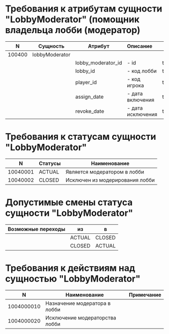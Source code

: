 # Требования к атрибутам сущности "LobbyModerator" (помощник владельца лобби (модератор)


| N | Сущность | Атрибут|     Описание      | Тип/домен |  Nullable |
----------|---|---|:----------------|--|-----------|
| 100400 | lobbyModerator | ||||
|   ||lobby_moderator_id| - id| tidbigcode/EntityId |  |
|   ||lobby_id| - код лобби| tidbigcode/EntityId |   |
|   ||player_id| - код игрока| tidbigcode/EntityId |   |
|   ||assign_date| - дата включения | tdatetime/TDateTime |   |
|   ||revoke_date| - дата исключения | tdatetime/TDateTime | +  |

# Требования к статусам сущности "LobbyModerator"

| N | Статусы | Наименование |
----------|---|-----------|
| 10040001 | ACTUAL | Является модератором в лобби|
| 10040002 | CLOSED | Исключен из модерирования лобби|

# Допустимые смены статуса сущности "LobbyModerator"

| Возможные переходы |  из | в |
----------|---|-----------|
|  | ACTUAL | CLOSED|
|  | CLOSED | ACTUAL|


# Требования к действиям над сущностью "LobbyModerator"

| N | Наименование |  Примечание |
----------|---|-----------|
| 1004000010 | Назначение модератора в лобби | |
| 1004000020 | Исключение модераторства лобби | |
